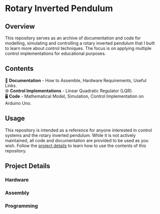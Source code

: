 # Rotary Inverted Pendulum
## Overview
This repository serves as an archive of documentation and code for modelling, simulating and controlling a rotary inverted pendulum that I built to learn more about control techniques. The focus is on applying multiple control implementations for educational purposes.

## Contents
📖 **Documentation** - How to Assemble, Hardware Requirements, Useful Links. \
⚙️ **Control Implementations** - Linear Quadratic Regulator (LQR). \
🖥️ **Code** - Mathematical Model, Simulation, Control Implementation on Arduino Uno.

## Usage 
This repository is intended as a reference for anyone interested in control systems and the rotary inverted pendulum. While it is not actively maintained, all code and documentation are provided to be used as you wish. Follow the [project details](#projectdetails) to learn how to use the contents of this repository.

## Project Details <a id='projectdetails'></a>
### Hardware
### Assembly
### Programming



